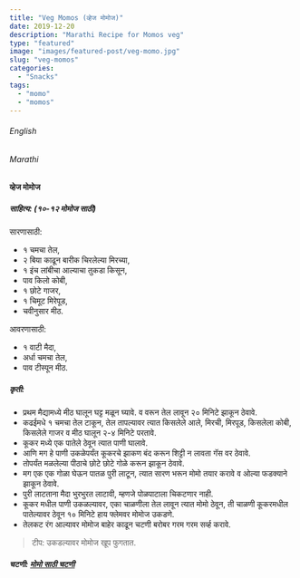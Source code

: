 ```yaml
---
title: "Veg Momos (व्हेज मोमोज)"
date: 2019-12-20
description: "Marathi Recipe for Momos veg"
type: "featured"
image: "images/featured-post/veg-momo.jpg"
slug: "veg-momos"
categories: 
  - "Snacks"
tags:
  - "momo"
  - "momos"
---
```


###### English








###### Marathi




#### व्हेज मोमोज 



##### साहित्य: (१०-१२ मोमोज साठी)  


सारणासाठी:
- १ चमचा तेल,
- २ बिया काढून बारीक चिरलेल्या मिरच्या,
- १ इंच लांबीचा आल्याचा तुकडा किसून,
- पाव किलो कोबी,
- १ छोटे गाजर,
- १ चिमूट मिरेपूड,
- चवीनुसार मीठ. 

आवरणासाठी:
- १ वाटी मैदा,
- अर्धा चमचा तेल,
- पाव टीस्पून मीठ. 

##### कृती:


- प्रथम मैद्यामध्ये मीठ घालून घट्ट मळून घ्यावे. व वरून तेल लावून २० मिनिटे झाकून ठेवावे. 
- कढईमधे १ चमचा तेल टाकून, तेल तापल्यावर त्यात किसलेले आले, मिरची, मिरपूड, किसलेला कोबी, किसलेले गाजर व मीठ घालून २-४ मिनिटे परतावे. 
- कूकर मध्ये एक पातेले ठेवून त्यात पाणी घालावे.
- आणि मग हे पाणी उकळेपर्यंत कूकरचे झाकण बंद करून शिट्टी न लावता गॅस वर ठेवावे. 
- तोपर्यंत मळलेल्या पीठाचे छोटे छोटे गोळे करून झाकून ठेवावे.
- मग एक एक गोळा घेऊन पातळ पुरी लाटून, त्यात सारण भरून मोमो तयार करावे व ओल्या फडक्याने झाकून ठेवावे.
- पुरी लाटताना मैदा भुरभुरत लाटावी, म्हणजे पोळपाटाला चिकटणार नाही.
- कूकर मधील पाणी उकळल्यावर, एका चाळणीला तेल लावून त्यात मोमो ठेवून, ती चाळणी कूकरमधील पातेल्यावर ठेवून १० मिनिटे हाय फ्लेमवर मोमोज उकडणे.
- तेलकट रंग आल्यावर मोमोज बाहेर काढून चटणी बरोबर गरम गरम सर्व्ह करावे.

> टीप: उकडल्यावर मोमोज खूप फुगतात.

##### चटणी: [मोमो साठी चटणी](/chutni-momo) 